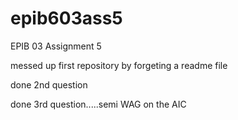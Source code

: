 # epib603ass5
EPIB 03 Assignment 5

messed up first repository by forgeting a readme file

done 2nd question

done 3rd question.....semi WAG on the AIC